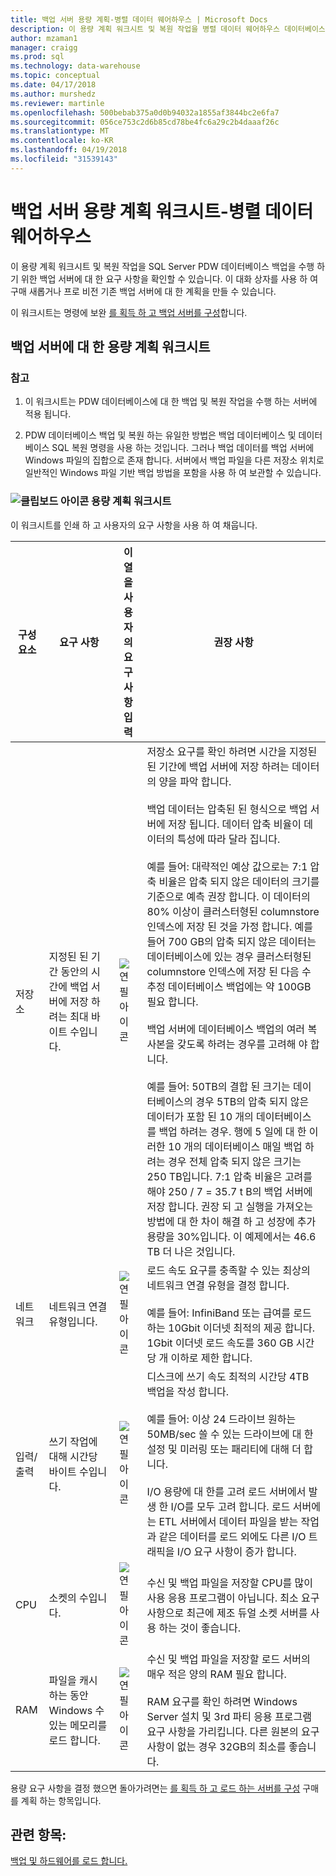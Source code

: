 ```yaml
---
title: 백업 서버 용량 계획-병렬 데이터 웨어하우스 | Microsoft Docs
description: 이 용량 계획 워크시트 및 복원 작업을 병렬 데이터 웨어하우스 데이터베이스 백업을 수행 하기 위한 백업 서버에 대 한 요구 사항을 확인할 수 있습니다. 이 대화 상자를 사용 하 여 구매 새롭거나 프로 비전 기존 백업 서버에 대 한 계획을 만들 수 있습니다.
author: mzaman1
manager: craigg
ms.prod: sql
ms.technology: data-warehouse
ms.topic: conceptual
ms.date: 04/17/2018
ms.author: murshedz
ms.reviewer: martinle
ms.openlocfilehash: 500bebab375a0d0b94032a1855af3844bc2e6fa7
ms.sourcegitcommit: 056ce753c2d6b85cd78be4fc6a29c2b4daaaf26c
ms.translationtype: MT
ms.contentlocale: ko-KR
ms.lasthandoff: 04/19/2018
ms.locfileid: "31539143"
---
```

# <a name="backup-server-capacity-planning-worksheet---parallel-data-warehouse"></a>백업 서버 용량 계획 워크시트-병렬 데이터 웨어하우스
이 용량 계획 워크시트 및 복원 작업을 SQL Server PDW 데이터베이스 백업을 수행 하기 위한 백업 서버에 대 한 요구 사항을 확인할 수 있습니다. 이 대화 상자를 사용 하 여 구매 새롭거나 프로 비전 기존 백업 서버에 대 한 계획을 만들 수 있습니다.  
  
이 워크시트는 명령에 보완 [를 획득 하 고 백업 서버를 구성](acquire-and-configure-backup-server.md)합니다.  
  
## <a name="capacity-planning-worksheet-for-backup-servers"></a>백업 서버에 대 한 용량 계획 워크시트  

### <a name="notes"></a>참고  
  
1.  이 워크시트는 PDW 데이터베이스에 대 한 백업 및 복원 작업을 수행 하는 서버에 적용 됩니다.  
  
2.  PDW 데이터베이스 백업 및 복원 하는 유일한 방법은 백업 데이터베이스 및 데이터베이스 SQL 복원 명령을 사용 하는 것입니다. 그러나 백업 데이터를 백업 서버에 Windows 파일의 집합으로 존재 합니다. 서버에서 백업 파일을 다른 저장소 위치로 일반적인 Windows 파일 기반 백업 방법을 포함을 사용 하 여 보관할 수 있습니다.  
  
### <a name="clipboard-iconmediaclipboard-iconpng-clipboard-icon-capacity-planning-worksheet"></a>![클립보드 아이콘](media/clipboard-icon.png "클립보드 아이콘") 용량 계획 워크시트 
  
이 워크시트를 인쇄 하 고 사용자의 요구 사항을 사용 하 여 채웁니다.  
  
|구성 요소|요구 사항|이 열을 사용자의 요구 사항 입력|권장 사항|  
|-------------|---------------|--------------------------------------------------|-------------------|  
|저장소|지정된 된 기간 동안의 시간에 백업 서버에 저장 하려는 최대 바이트 수입니다.|![연필 아이콘](media/pencil-icon.png "연필 아이콘")|저장소 요구를 확인 하려면 시간을 지정된 된 기간에 백업 서버에 저장 하려는 데이터의 양을 파악 합니다.<br /><br />백업 데이터는 압축된 된 형식으로 백업 서버에 저장 됩니다. 데이터 압축 비율이 데이터의 특성에 따라 달라 집니다.<br /><br />예를 들어: 대략적인 예상 값으로는 7:1 압축 비율은 압축 되지 않은 데이터의 크기를 기준으로 예측 권장 합니다. 이 데이터의 80% 이상이 클러스터형된 columnstore 인덱스에 저장 된 것을 가정 합니다. 예를 들어 700 GB의 압축 되지 않은 데이터는 데이터베이스에 있는 경우 클러스터형된 columnstore 인덱스에 저장 된 다음 수 추정 데이터베이스 백업에는 약 100GB 필요 합니다.<br /><br />백업 서버에 데이터베이스 백업의 여러 복사본을 갖도록 하려는 경우를 고려해 야 합니다.<br /><br />예를 들어: 50TB의 결합 된 크기는 데이터베이스의 경우 5TB의 압축 되지 않은 데이터가 포함 된 10 개의 데이터베이스를 백업 하려는 경우. 행에 5 일에 대 한 이러한 10 개의 데이터베이스 매일 백업 하려는 경우 전체 압축 되지 않은 크기는 250 TB입니다. 7:1 압축 비율은 고려를 해야 250 / 7 = 35.7 t B의 백업 서버에 저장 합니다. 권장 되 고 실행을 가져오는 방법에 대 한 차이 해결 하 고 성장에 추가 용량을 30%입니다.  이 예제에서는 46.6 TB 더 나은 것입니다.|  
|네트워크|네트워크 연결 유형입니다.|![연필 아이콘](media/pencil-icon.png "연필 아이콘")|로드 속도 요구를 충족할 수 있는 최상의 네트워크 연결 유형을 결정 합니다.<br /><br />예를 들어: InfiniBand 또는 급여를 로드 하는 10Gbit 이더넷 최적의 제공 합니다. 1Gbit 이더넷 로드 속도를 360 GB 시간당 개 이하로 제한 합니다.|  
|입력/출력|쓰기 작업에 대해 시간당 바이트 수입니다.|![연필 아이콘](media/pencil-icon.png "연필 아이콘")|디스크에 쓰기 속도 최적의 시간당 4TB 백업을 작성 합니다.<br /><br />예를 들어: 이상 24 드라이브 원하는 50MB/sec 쓸 수 있는 드라이브에 대 한 설정 및 미러링 또는 패리티에 대해 더 합니다.<br /><br />I/O 용량에 대 한를 고려 로드 서버에서 발생 한 I/O를 모두 고려 합니다. 로드 서버에는 ETL 서버에서 데이터 파일을 받는 작업과 같은 데이터를 로드 외에도 다른 I/O 트래픽을 I/O 요구 사항이 증가 합니다.|  
|CPU|소켓의 수입니다.|![연필 아이콘](media/pencil-icon.png "연필 아이콘")|수신 및 백업 파일을 저장할 CPU를 많이 사용 응용 프로그램이 아닙니다.  최소 요구 사항으로 최근에 제조 듀얼 소켓 서버를 사용 하는 것이 좋습니다.|  
|RAM|파일을 캐시 하는 동안 Windows 수 있는 메모리를 로드 합니다.|![연필 아이콘](media/pencil-icon.png "연필 아이콘")|수신 및 백업 파일을 저장할 로드 서버의 매우 적은 양의 RAM 필요 합니다.<br /><br />RAM 요구를 확인 하려면 Windows Server 설치 및 3rd 파티 응용 프로그램 요구 사항을 가리킵니다. 다른 원본의 요구 사항이 없는 경우 32GB의 최소를 좋습니다.|  
  
용량 요구 사항을 결정 했으면 돌아가려면는 [를 획득 하 고 로드 하는 서버를 구성](acquire-and-configure-loading-server.md) 구매를 계획 하는 항목입니다.  
  
## <a name="see-also"></a>관련 항목:  
[백업 및 하드웨어를 로드 합니다.](backup-and-loading-hardware.md)  
  
